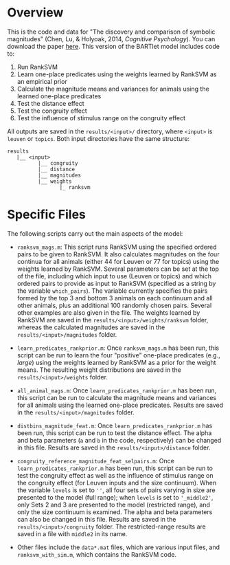 # Overview

This is the code and data for "The discovery and comparison of symbolic magnitudes" (Chen, Lu, & Holyoak, 2014, *Cognitive Psychology*). You can download the paper [here](http://www.dawnchen.info/papers/BARTlet_Cog_Psych_2014.pdf). This version of the BARTlet model includes code to:

1. Run RankSVM
2. Learn one-place predicates using the weights learned by RankSVM as an empirical prior
3. Calculate the magnitude means and variances for animals using the learned one-place predicates
4. Test the distance effect
5. Test the congruity effect
6. Test the influence of stimulus range on the congruity effect

All outputs are saved in the `results/<input>/` directory, where `<input>` is `leuven` or `topics`. Both input directories have the same structure:

```
results
   |__ <input>
          |__ congruity
          |__ distance
          |__ magnitudes
          |__ weights
                 |_ ranksvm
```

# Specific Files

The following scripts carry out the main aspects of the model:

* `ranksvm_mags.m`: This script runs RankSVM using the specified ordered pairs to be given to RankSVM. It also calculates magnitudes on the four continua for all animals (either 44 for Leuven or 77 for topics) using the weights learned by RankSVM. Several parameters can be set at the top of the file, including which input to use (Leuven or topics) and which ordered pairs to provide as input to RankSVM (specified as a string by the variable `which_pairs`). The variable currently specifies the pairs formed by the top 3 and bottom 3 animals on each continuum and all other animals, plus an additional 100 randomly chosen pairs. Several other examples are also given in the file. The weights learned by RankSVM are saved in the `results/<input>/weights/ranksvm` folder, whereas the calculated magnitudes are saved in the `results/<input>/magnitudes` folder.

* `learn_predicates_rankprior.m`: Once `ranksvm_mags.m` has been run, this script can be run to learn the four "positive" one-place predicates (e.g., *large*) using the weights learned by RankSVM as a prior for the weight means. The resulting weight distributions are saved in the `results/<input>/weights` folder.

* `all_animal_mags.m`: Once `learn_predicates_rankprior.m` has been run, this script can be run to calculate the magnitude means and variances for all animals using the learned one-place predicates. Results are saved in the `results/<input>/magnitudes` folder.

* `distbins_magnitude_feat.m`: Once `learn_predicates_rankprior.m` has been run, this script can be run to test the distance effect. The alpha and beta parameters (`a` and `b` in the code, respectively) can be changed in this file. Results are saved in the `results/<input>/distance` folder.

* `congruity_reference_magnitude_feat_selpairs.m`: Once `learn_predicates_rankprior.m` has been run, this script can be run to test the congruity effect as well as the influence of stimulus range on the congruity effect (for Leuven inputs and the size continuum). When the variable `levels` is set to `''`, all four sets of pairs varying in size are presented to the model (full range); when `levels` is set to `'_middle2'`, only Sets 2 and 3 are presented to the model (restricted range), and only the size continuum is examined. The alpha and beta parameters can also be changed in this file. Results are saved in the `results/<input>/congruity` folder. The restricted-range results are saved in a file with `middle2` in its name.

* Other files include the `data*.mat` files, which are various input files, and `ranksvm_with_sim.m`, which contains the RankSVM code.
